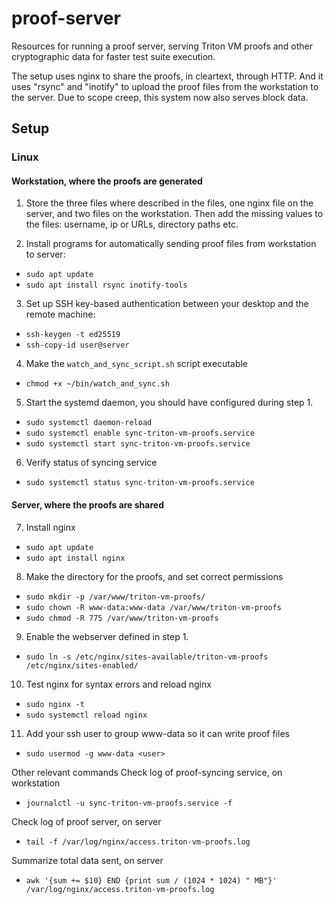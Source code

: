# proof-server
Resources for running a proof server, serving Triton VM proofs and other cryptographic data for faster test suite execution.

The setup uses nginx to share the proofs, in cleartext, through HTTP. And it uses "rsync"
and "inotify" to upload the proof files from the workstation to the server. Due to scope
creep, this system now also serves block data.

## Setup
### Linux

#### Workstation, where the proofs are generated
1. Store the three files where described in the files, one nginx file on the server, and two files on the workstation. 
Then add the missing values to the files: username, ip or URLs, directory paths etc.

2. Install programs for automatically sending proof files from workstation to server:
- `sudo apt update`
- `sudo apt install rsync inotify-tools`

3. Set up SSH key-based authentication between your desktop and the remote machine:
- `ssh-keygen -t ed25519`
- `ssh-copy-id user@server`

4. Make the `watch_and_sync_script.sh` script executable
- `chmod +x ~/bin/watch_and_sync.sh`

5. Start the systemd daemon, you should have configured during step 1.
- `sudo systemctl daemon-reload`
- `sudo systemctl enable sync-triton-vm-proofs.service`
- `sudo systemctl start sync-triton-vm-proofs.service`

6. Verify status of syncing service
- `sudo systemctl status sync-triton-vm-proofs.service`

#### Server, where the proofs are shared
7. Install nginx
- `sudo apt update`
- `sudo apt install nginx`

8. Make the directory for the proofs, and set correct permissions
- `sudo mkdir -p /var/www/triton-vm-proofs/`
- `sudo chown -R www-data:www-data /var/www/triton-vm-proofs`
- `sudo chmod -R 775 /var/www/triton-vm-proofs`

9. Enable the webserver defined in step 1.
- `sudo ln -s /etc/nginx/sites-available/triton-vm-proofs /etc/nginx/sites-enabled/`

10. Test nginx for syntax errors and reload nginx
- `sudo nginx -t`
- `sudo systemctl reload nginx`

11. Add your ssh user to group www-data so it can write proof files
- `sudo usermod -g www-data <user>`

Other relevant commands
Check log of proof-syncing service, on workstation
- `journalctl -u sync-triton-vm-proofs.service -f`

Check log of proof server, on server
- `tail -f /var/log/nginx/access.triton-vm-proofs.log`

Summarize total data sent, on server
- `awk '{sum += $10} END {print sum / (1024 * 1024) " MB"}' /var/log/nginx/access.triton-vm-proofs.log`

